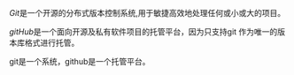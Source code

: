 

*Git*是一个开源的分布式版本控制系统,用于敏捷高效地处理任何或小或大的项目。

*gitHub*是一个面向开源及私有软件项目的托管平台，因为只支持git 作为唯一的版本库格式进行托管。

git是一个系统，github是一个托管平台。